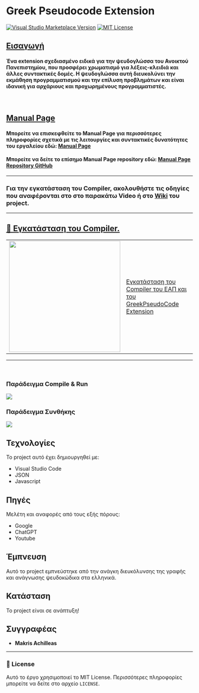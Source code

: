 # Greek Pseudocode Extension

[![Visual Studio Marketplace Version](https://img.shields.io/visual-studio-marketplace/v/greekpseudocode.greekpseudocode)](https://marketplace.visualstudio.com/items?itemName=greekpseudocode.greekpseudocode) [![MIT License](https://img.shields.io/badge/license-MIT-blue.svg)](LICENSE)

<h2><u> Εισαγωγή</u></h2>

#### Ένα extension σχεδιασμένο ειδικά για την ψευδογλώσσα του Ανοικτού Πανεπιστημίου, που προσφέρει χρωματισμό για λέξεις-κλειδιά και άλλες συντακτικές δομές. Η ψευδογλώσσα αυτή διευκολύνει την εκμάθηση προγραμματισμού και την επίλυση προβλημάτων και είναι ιδανική για αρχάριους και προχωρημένους προγραμματιστές.

</br>

<h2><u> Manual Page </u></h2>

#### Μπορείτε να επισκεφθείτε το Manual Page για περισσότερες πληροφορίες σχετικά με τις λειτουργίες και συντακτικές δυνατότητες του εργαλείου εδώ:  [Manual Page](https://greek-pseudocode-manual.readthedocs.io/operators.html)

#### Μπορείτε να δείτε το επίσημο Manual Page repository εδώ:  [Manual Page Repository GitHub](https://github.com/AchilleasMakris/readthedocs)

---

### Για την εγκατάσταση του Compiler, ακολουθήστε τις οδηγίες που αναφέρονται στο στο παρακάτω Video ή στο [Wiki](https://github.com/AchilleasMakris/vscode-pseudocode-extension/wiki) του project. 

---

<h2> <u>💾  Εγκατάσταση του Compiler.</u> </h2>

<table><tr><td><a href="https://youtu.be/bGu54aX8jwU"><img width="300px" src="https://i.imgur.com/wfGwc43.png"></a></td>
<td><a href="https://www.youtube.com/watch?v=FUcjTX92cM8">Εγκατάσταση του Compiler του ΕΑΠ και του GreekPseudoCode Extension</a><br/></td></tr></table

---
---
</br>

### Παράδειγμα Compile & Run
![](https://i.imgur.com/FdbcR69.gif)

### Παράδειγμα Συνθήκης
![](https://i.imgur.com/v33yVRq.gif)


## Τεχνολογίες

Το project αυτό έχει δημιουργηθεί με:

- Visual Studio Code
- JSON
- Javascript

## Πηγές

Μελέτη και αναφορές από τους εξής πόρους:

- Google
- ChatGPT
- Youtube

## Έμπνευση

Αυτό το project εμπνεύστηκε από την ανάγκη διευκόλυνσης της γραφής και ανάγνωσης ψευδοκώδικα στα ελληνικά.

## Κατάσταση

Το project είναι σε ανάπτυξη!

## Συγγραφέας

- **Makris Achilleas**

---

### 📝 License

Αυτό το έργο χρησιμοποιεί το MIT License. Περισσότερες πληροφορίες μπορείτε να δείτε στο αρχείο `LICENSE`.